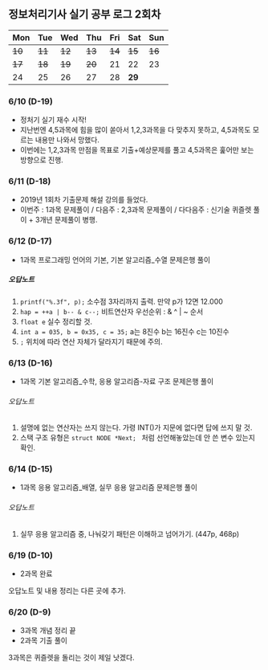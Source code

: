 ## 정보처리기사 실기 공부 로그 2회차

| Mon  | Tue  | Wed  | Thu  | Fri  | Sat  | Sun          |
| ---- | ---- | ---- | ---- | ---- | ------------ | ------------ |
| ~~10~~ | ~~11~~        | ~~12~~ | ~~13~~ | ~~14~~ | ~~15~~ | ~~16~~     |
| ~~17~~ | ~~18~~ | ~~19~~ | ~~20~~ | 21   | 22     | 23   |
| 24     | 25   | 26   | 27   | 28   | **29** |      |



### 6/10 (D-19)

- 정처기 실기 재수 시작!
- 지난번엔 4,5과목에 힘을 많이 쏟아서 1,2,3과목을 다 맞추지 못하고, 4,5과목도 모르는 내용만 나와서 망했다.
- 이번에는 1,2,3과목 만점을 목표로 기출+예상문제를 풀고 4,5과목은 훑어만 보는 방향으로 진행.



### 6/11 (D-18)

- 2019년 1회차 기출문제 해설 강의를 들었다.
- 이번주 : 1과목 문제풀이 / 다음주 : 2,3과목 문제풀이 / 다다음주 : 신기술 퀴즐렛 풀이 + 3개년 문제풀이 병행.



### 6/12 (D-17)

- 1과목 프로그래밍 언어의 기본, 기본 알고리즘_수열 문제은행 풀이

##### 오답노트

1. `printf("%.3f", p);`
   소수점 3자리까지 출력. 만약 p가 12면 12.000
2. `hap = ++a | b-- & c--;`
   비트연산자 우선순위 : & ^ | ~ 순서
3. `float e` 실수 정리할 것.
4. `int a = 035, b = 0x35, c = 35;`
   a는 8진수 b는 16진수 c는 10진수
5. `;` 위치에 따라 연산 자체가 달라지기 때문에 주의.



### 6/13 (D-16)

- 1과목 기본 알고리즘_수학, 응용 알고리즘-자료 구조 문제은행 풀이

###### 오답노트

1. 설명에 없는 연산자는 쓰지 않는다. 가령 INT()가 지문에 없다면 답에 쓰지 말 것.
2. 스택 구조 유형은 `struct NODE *Next; ` 처럼 선언해놓았는데 안 쓴 변수 있는지 확인.



### 6/14 (D-15)

- 1과목 응용 알고리즘_배열, 실무 응용 알고리즘 문제은행 풀이

###### 오답노트

1. 실무 응용 알고리즘 중, 나눠갖기 패턴은 이해하고 넘어가기. (447p, 468p)



### 6/19 (D-10)

- 2과목 완료

오답노트 및 내용 정리는 다른 곳에 추가.



### 6/20 (D-9)

- 3과목 개념 정리 끝
- 2과목 기출 풀이

3과목은 퀴즐렛을 돌리는 것이 제일 낫겠다.